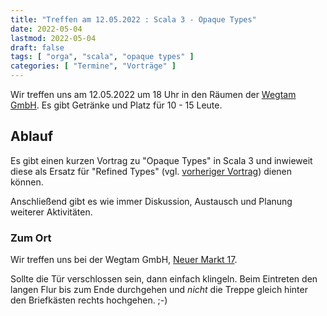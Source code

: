 ```yaml
---
title: "Treffen am 12.05.2022 : Scala 3 - Opaque Types"
date: 2022-05-04
lastmod: 2022-05-04
draft: false
tags: [ "orga", "scala", "opaque types" ]
categories: [ "Termine", "Vorträge" ]
---
```


Wir treffen uns am 12.05.2022 um 18 Uhr in den Räumen der [Wegtam GmbH](https://www.wegtam.com/). Es gibt Getränke und Platz für 10 - 15 Leute.

## Ablauf ##

Es gibt einen kurzen Vortrag zu "Opaque Types" in Scala 3 und inwieweit diese als Ersatz für "Refined Types" (vgl. [vorheriger Vortrag](/2019/12/06/treffen-am-12.12.2019-mehr-sicherheit-durch-refined-types/)) dienen können.

Anschließend gibt es wie immer Diskussion, Austausch und Planung weiterer Aktivitäten.

### Zum Ort ###

Wir treffen uns bei der Wegtam GmbH, [Neuer Markt 17](https://osm.org/go/0NDcU6eSv?way=89795854).

Sollte die Tür verschlossen sein, dann einfach klingeln. Beim Eintreten den langen Flur bis zum Ende durchgehen und _nicht_ die Treppe gleich hinter den Briefkästen rechts hochgehen. ;-)


